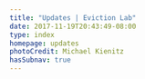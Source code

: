 ```yaml
---
title: "Updates | Eviction Lab"
date: 2017-11-19T20:43:49-08:00
type: index
homepage: updates
photoCredit: Michael Kienitz
hasSubnav: true
---
```

